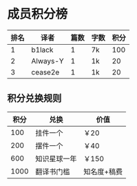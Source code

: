 # 成员积分榜

| 排名 | 译者 | 篇数 | 字数 | 积分 |
| --- | --- | --- | --- | --- |
| 1 | b1lack | 1 | 7k | 100 |
| 2 | Always-Y | 1 | 1k | 20 |
| 3 | cease2e | 1 | 1k | 20 |

## 积分兑换规则

| 积分 | 兑换 | 价值 |
| --- | --- | --- |
| 100 | 挂件一个 | ￥20 |
| 200 | 摆件一个 | ￥40 |
| 600 | 知识星球一年 | ￥150 |
| 1000 | 翻译书门槛 | 知名度+稿费 |
